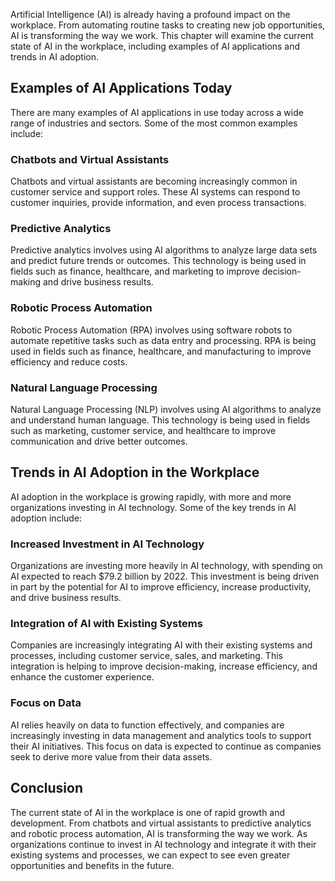 
Artificial Intelligence (AI) is already having a profound impact on the workplace. From automating routine tasks to creating new job opportunities, AI is transforming the way we work. This chapter will examine the current state of AI in the workplace, including examples of AI applications and trends in AI adoption.

Examples of AI Applications Today
---------------------------------

There are many examples of AI applications in use today across a wide range of industries and sectors. Some of the most common examples include:

### Chatbots and Virtual Assistants

Chatbots and virtual assistants are becoming increasingly common in customer service and support roles. These AI systems can respond to customer inquiries, provide information, and even process transactions.

### Predictive Analytics

Predictive analytics involves using AI algorithms to analyze large data sets and predict future trends or outcomes. This technology is being used in fields such as finance, healthcare, and marketing to improve decision-making and drive business results.

### Robotic Process Automation

Robotic Process Automation (RPA) involves using software robots to automate repetitive tasks such as data entry and processing. RPA is being used in fields such as finance, healthcare, and manufacturing to improve efficiency and reduce costs.

### Natural Language Processing

Natural Language Processing (NLP) involves using AI algorithms to analyze and understand human language. This technology is being used in fields such as marketing, customer service, and healthcare to improve communication and drive better outcomes.

Trends in AI Adoption in the Workplace
--------------------------------------

AI adoption in the workplace is growing rapidly, with more and more organizations investing in AI technology. Some of the key trends in AI adoption include:

### Increased Investment in AI Technology

Organizations are investing more heavily in AI technology, with spending on AI expected to reach $79.2 billion by 2022. This investment is being driven in part by the potential for AI to improve efficiency, increase productivity, and drive business results.

### Integration of AI with Existing Systems

Companies are increasingly integrating AI with their existing systems and processes, including customer service, sales, and marketing. This integration is helping to improve decision-making, increase efficiency, and enhance the customer experience.

### Focus on Data

AI relies heavily on data to function effectively, and companies are increasingly investing in data management and analytics tools to support their AI initiatives. This focus on data is expected to continue as companies seek to derive more value from their data assets.

Conclusion
----------

The current state of AI in the workplace is one of rapid growth and development. From chatbots and virtual assistants to predictive analytics and robotic process automation, AI is transforming the way we work. As organizations continue to invest in AI technology and integrate it with their existing systems and processes, we can expect to see even greater opportunities and benefits in the future.
